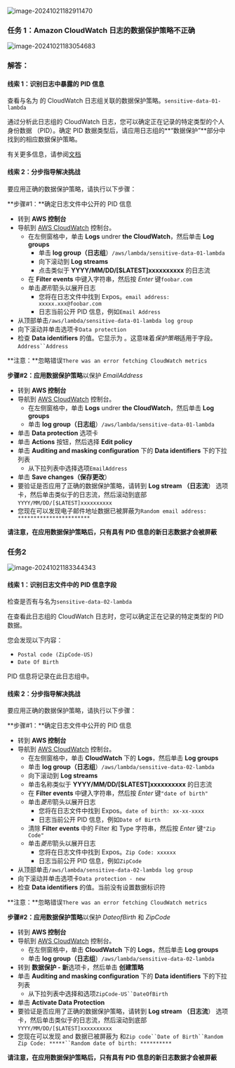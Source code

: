 ![image-20241021182911470](./img/image-20241021182911470.png)

### 任务 1：Amazon CloudWatch 日志的数据保护策略不正确

![image-20241021183054683](./img/image-20241021183054683.png)

### 解答：

#### 线索 1：识别日志中暴露的 PID 信息



查看与名为 的 CloudWatch 日志组关联的数据保护策略。`sensitive-data-01-lambda`

通过分析此日志组的 CloudWatch 日志，您可以确定正在记录的特定类型的个人身份数据 （PID）。确定 PID 数据类型后，请应用日志组的**“数据保护”**部分中找到的相应数据保护策略。

有关更多信息，请参阅[文档](https://docs.aws.amazon.com/AmazonCloudWatch/latest/logs/mask-sensitive-log-data.html)



#### 线索 2：分步指导解决挑战



要应用正确的数据保护策略，请执行以下步骤：

**步骤#1：**确定日志文件中公开的 PID 信息

- 转到 **AWS 控制台**
- 导航到 [AWS CloudWatch](https://console.aws.amazon.com/cloudwatch/) 控制台。
  - 在左侧窗格中，单击 **Logs** undrer **the CloudWatch**，然后单击 **Log groups**
    - 单击 **log group（日志组**）`/aws/lambda/sensitive-data-01-lambda`
    - 向下滚动到 **Log streams**
    - 点击类似于 **YYYY/MM/DD/[$LATEST]xxxxxxxxxx** 的日志流
  - 在 **Filter events** 中键入字符串，然后按 *Enter* 键`foobar.com`
  - 单击*菱形*箭头以展开日志
    - 您将在日志文件中找到 Expos。`email address: xxxxx.xxx@foobar.com`
    - 日志当前公开 PID 信息，例如`Email Address`
- 从顶部单击`/aws/lambda/sensitive-data-01-lambda log group`
- 向下滚动并单击选项卡`Data protection`
- 检查 **Data identifiers** 的值。它显示为 。这意味着*保护策略*适用于字段。`Address``Address`


**注意：**忽略错误`There was an error fetching CloudWatch metrics`

**步骤#2：**应用**数据保护策略**以保护 *EmailAddress*

- 转到 **AWS 控制台**
- 导航到 [AWS CloudWatch](https://console.aws.amazon.com/cloudwatch/) 控制台。
  - 在左侧窗格中，单击 **Logs** undrer **the CloudWatch**，然后单击 **Log groups**
  - 单击 **log group（日志组**）`/aws/lambda/sensitive-data-01-lambda`
- 单击 **Data protection** 选项卡
- 单击 **Actions** 按钮，然后选择 **Edit policy**
- 单击 **Auditing and masking configuration** 下的 **Data identifiers** 下的下拉列表
  - 从下拉列表中选择选项`EmailAddress`
- 单击 **Save changes（保存更改**）
- 要验证是否应用了正确的数据保护策略，请转到 **Log stream （日志流**） 选项卡，然后单击类似于的日志流，然后滚动到底部`YYYY/MM/DD/[$LATEST]xxxxxxxxxx`
- 您现在可以发现电子邮件地址数据已被屏蔽为`Random email address: ***********************`

**请注意，在应用数据保护策略后，只有具有 PID 信息的新日志数据才会被屏蔽**



### 任务2



![image-20241021183344343](./img/image-20241021183344343.png)

#### 线索 1：识别日志文件中的 PID 信息字段

检查是否有与名为`sensitive-data-02-lambda`

在查看此日志组的 CloudWatch 日志时，您可以确定正在记录的特定类型的 PID 数据。

您会发现以下内容：

- `Postal code (ZipCode-US)`
- `Date Of Birth`

PID 信息将记录在此日志组中。

#### 线索 2：分步指导解决挑战

要应用正确的数据保护策略，请执行以下步骤：

**步骤#1：**确定日志文件中公开的 PID 信息

- 转到 **AWS 控制台**
- 导航到 [AWS CloudWatch](https://console.aws.amazon.com/cloudwatch/) 控制台。
  - 在左侧窗格中，单击 **CloudWatch** 下的 **Logs**，然后单击 **Log groups**
  - 单击 **log group（日志组**）`/aws/lambda/sensitive-data-02-lambda`
  - 向下滚动到 **Log streams**
  - 单击名称类似于 **YYYY/MM/DD/[$LATEST]xxxxxxxxxx** 的日志流
  - 在 **Filter events** 中键入字符串，然后按 *Enter* 键`"date of birth"`
  - 单击*菱形*箭头以展开日志
    - 您将在日志文件中找到 Expos。`date of birth: xx-xx-xxxx`
    - 日志当前公开 PID 信息，例如`Date of Birth`
  - 清除 **Filter events** 中的 Filter 和 Type 字符串，然后按 *Enter* 键`"Zip Code"`
  - 单击*菱形*箭头以展开日志
    - 您将在日志文件中找到 Expos。`Zip Code: xxxxxx`
    - 日志当前公开 PID 信息，例如`ZipCode`
- 从顶部单击`/aws/lambda/sensitive-data-02-lambda log group`
- 向下滚动并单击选项卡`Data protection - new`
- 检查 **Data identifiers** 的值。当前没有设置数据标识符

**注意：**忽略错误`There was an error fetching CloudWatch metrics`

**步骤#2：**应用**数据保护策略**以保护 *DateofBirth* 和 *ZipCode*

- 转到 **AWS 控制台**
- 导航到 [AWS CloudWatch](https://console.aws.amazon.com/cloudwatch/) 控制台。
  - 在左侧窗格中，单击 **CloudWatch** 下的 **Logs**，然后单击 **Log groups**
  - 单击 **log group（日志组**）`/aws/lambda/sensitive-data-02-lambda`
- 转到 **数据保护 - 新**选项卡，然后单击 **创建策略**
- 单击 **Auditing and masking configuration** 下的 **Data identifiers** 下的下拉列表
  - 从下拉列表中选择和选项`ZipCode-US``DateOfBirth`
- 单击 **Activate Data Protection**
- 要验证是否应用了正确的数据保护策略，请转到 **Log stream （日志流**） 选项卡，然后单击类似于的日志流，然后滚动到底部`YYYY/MM/DD/[$LATEST]xxxxxxxxxx`
- 您现在可以发现 and 数据已被屏蔽为 和`Zip code``Date of Birth``Random Zip Code: *****``Random date of birth: **********`

**请注意，在应用数据保护策略后，只有具有 PID 信息的新日志数据才会被屏蔽**